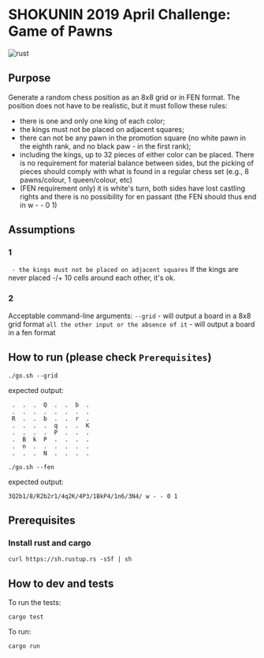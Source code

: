 # SHOKUNIN 2019 April Challenge: Game of Pawns

![rust](https://www.rust-lang.org/static/images/rust-logo-blk.svg)

## Purpose

Generate a random chess position as an 8x8 grid or in FEN format. The position does not have to be realistic, but it must follow these rules:

 - there is one and only one king of each color;
 - the kings must not be placed on adjacent squares;
 - there can not be any pawn in the promotion square (no white pawn in the eighth rank, and no black paw - in the first rank);
 - including the kings, up to 32 pieces of either color can be placed. There is no requirement for material balance between sides, but the picking of pieces should comply with what is found in a regular chess set (e.g., 8 pawns/colour, 1 queen/colour, etc)
 - (FEN requirement only) it is white's turn, both sides have lost castling rights and there is no possibility for en passant (the FEN should thus end in w - - 0 1)

## Assumptions

### 1
` - the kings must not be placed on adjacent squares`
 If the kings are never placed -/+ 10 cells around each other, it's ok.

### 2
Acceptable command-line arguments:
`--grid` - will output a board in a 8x8 grid format
`all the other input or the absence of it` - will output a board in a fen format

## How to run (please check `Prerequisites`)

```
./go.sh --grid
```

expected output:
```
 .  .  .  Q  .  .  b  .
 .  .  .  .  .  .  .  .
 R  .  .  b  .  .  r  .
 .  .  .  .  q  .  .  K
 .  .  .  .  P  .  .  .
 .  B  k  P  .  .  .  .
 .  n  .  .  .  .  .  .
 .  .  .  N  .  .  .  .
```

```
./go.sh --fen
```

expected output:
```
3Q2b1/8/R2b2r1/4q2K/4P3/1BkP4/1n6/3N4/ w - - 0 1
```

## Prerequisites

### Install rust and cargo
```
curl https://sh.rustup.rs -sSf | sh
```

## How to dev and tests

To run the tests:

```
cargo test
```

To run:

```
cargo run
```